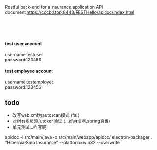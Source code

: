 Restful back-end for a insurance application
API document:https://cccbd.top:8443/RESTHello/apidoc/index.html


<br><br><br>

#### test user account
username:testuser   
password:123456 

#### test employee account
username:testemployee   
password:123456 


## todo
* 改写web.xml为autoscan模式 (fail)
* 对所有网页添加token验证 (...好麻烦啊,spring真香)
* 单元测试...咋写啊!

apidoc -i src/main/java -o src/main/webapp/apidoc/
electron-packager . "Hibernia-Sino Insurance" --platform=win32 --overwrite
